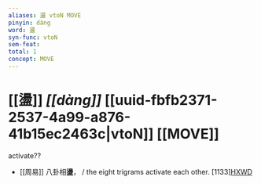 ```yaml
---
aliases: 盪 vtoN MOVE
pinyin: dàng
word: 盪
syn-func: vtoN
sem-feat: 
total: 1
concept: MOVE 
---
```

# [[盪]] *[[dàng]]*  [[uuid-fbfb2371-2537-4a99-a876-41b15ec2463c|vtoN]] [[MOVE]]
activate??
 - [[周易]] 八卦相**盪**， / the eight trigrams activate each other. [1133][HXWD](https://hxwd.org/textview.html?location=KR1a0001_tls_065-1a.17)